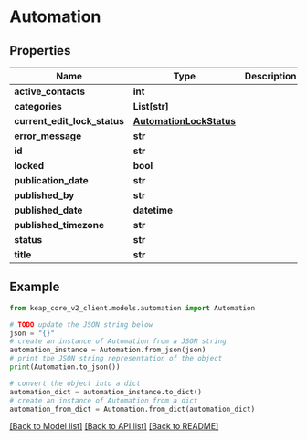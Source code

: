 # Automation


## Properties

Name | Type | Description | Notes
------------ | ------------- | ------------- | -------------
**active_contacts** | **int** |  | [optional] 
**categories** | **List[str]** |  | [optional] 
**current_edit_lock_status** | [**AutomationLockStatus**](AutomationLockStatus.md) |  | [optional] 
**error_message** | **str** |  | [optional] 
**id** | **str** |  | [optional] 
**locked** | **bool** |  | [optional] 
**publication_date** | **str** |  | [optional] 
**published_by** | **str** |  | [optional] 
**published_date** | **datetime** |  | [optional] 
**published_timezone** | **str** |  | [optional] 
**status** | **str** |  | [optional] 
**title** | **str** |  | [optional] 

## Example

```python
from keap_core_v2_client.models.automation import Automation

# TODO update the JSON string below
json = "{}"
# create an instance of Automation from a JSON string
automation_instance = Automation.from_json(json)
# print the JSON string representation of the object
print(Automation.to_json())

# convert the object into a dict
automation_dict = automation_instance.to_dict()
# create an instance of Automation from a dict
automation_from_dict = Automation.from_dict(automation_dict)
```
[[Back to Model list]](../README.md#documentation-for-models) [[Back to API list]](../README.md#documentation-for-api-endpoints) [[Back to README]](../README.md)


